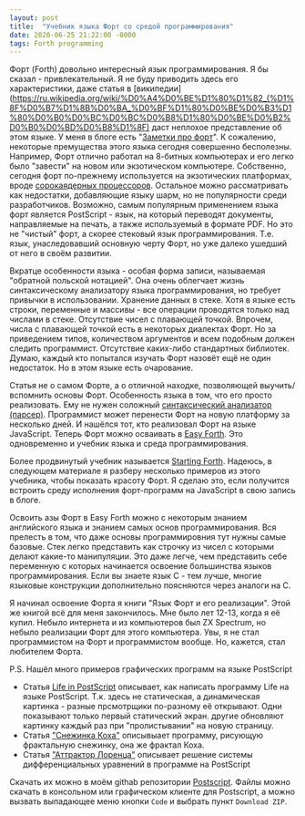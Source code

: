 ```yaml
---
layout: post
title:  "Учебник языка Форт со средой программирования"
date: 2020-06-25 21:22:00 -0000
tags: Forth programming
---
```


Форт (Forth) довольно интересный язык программирования. Я бы сказал - привлекательный. Я не буду приводить здесь его характеристики, даже статья в [википедии](https://ru.wikipedia.org/wiki/%D0%A4%D0%BE%D1%80%D1%82_(%D1%8F%D0%B7%D1%8B%D0%BA_%D0%BF%D1%80%D0%BE%D0%B3%D1%80%D0%B0%D0%BC%D0%BC%D0%B8%D1%80%D0%BE%D0%B2%D0%B0%D0%BD%D0%B8%D1%8F) даст неплохое представление об этом языке. У меня в блоге есть "[Заметки про форт](/blog/2015/forth-programming)". К сожалению, некоторые премущества этого языка сегодня совершенно бесполезны. Например, Форт отлично работал на 8-битных компьютерах и его легко было "завести" на новом или экзотическом компьютере. Собственно, сегодня форт по-прежнему используется на экзотических платформах, вроде [сорокаядерных процессоров](https://www.embedded.com/news-40-core-processor-with-forth-based-ide-tools-unveiled/). Остальное можно рассматривать как недостатки, добавляющие языку шарм, но не популярности среди разработчиков. Возможно, самым популярным применением языка форт является PostScript - язык, на который переводят документы, направляемые на печать, а также используемый в формате PDF. Но это не "чистый" форт, а скорее стековый язык программирования. Т.е. язык, унаследовавший основную черту Форт, но уже далеко ушедший от него в своём развитии.

Вкратце особенности языка - особая форма записи, называемая "обратной польской нотацией". Она очень облегчает жизнь синтаксическому анализатору языка программирования, но требует привычки в использовании. Хранение данных в стеке. Хотя в языке есть строки, переменные и массивы - все операции проводятся только над числами в стеке. Отсутствие чисел с плавающей точкой. Впрочем, числа с плавающей точкой есть в некоторых диалектах Форт. Но за приведением типов, количеством аргументов и всем подобным должен следить программист. Отсутствие каких-либо стандартных библиотек. Думаю, каждый кто попытался изучать Форт назовёт ещё не один недостаток. Но в этом языке есть очарование.

Статья не о самом Форте, а о отличной находке, позволяющей выучить/вспомнить основы Форт. Особенность языка в том, что его просто реализовать. Ему не нужен соложный [синтаксический анализатор (парсер)](https://ru.wikipedia.org/wiki/%D0%A1%D0%B8%D0%BD%D1%82%D0%B0%D0%BA%D1%81%D0%B8%D1%87%D0%B5%D1%81%D0%BA%D0%B8%D0%B9_%D0%B0%D0%BD%D0%B0%D0%BB%D0%B8%D0%B7%D0%B0%D1%82%D0%BE%D1%80). Программист может перенести Форт на новую платформу за несколько дней. И нашёлся тот, кто реализовал Форт на языке JavaScript. Теперь Форт можно осваивать в [Easy Forth](https://skilldrick.github.io/easyforth/). Это одновременно и учебник языка и среда программирования. 

Более продвинутый учебник называется [Starting Forth](https://www.forth.com/starting-forth/0-starting-forth/). Надеюсь, в следующем материале я разберу несколько примеров из этого учебника, чтобы показать красоту Форт. Я сделаю это, если получится встроить среду исполнения форт-программ на JavaScript в свою запись в блоге.

Освоить азы Форт в Easy Forth можно с некоторым знанием английского языка и знанием самых основ программирования. Вся прелесть в том, что даже основы программировния тут нужны самые базовые. Стек легко представить как строчку из чисел с которыми делают какие-то манипуляции. Это даже легче, чем представить себе переменную с которых начинается освоение большинства языков программирования. Если вы знаете язык С - тем лучше, многие языковые конструкции дополнительно поясняются через аналоги на С.

Я начинал освоение Форта я книги "Язык Форт и его реализации". Этой же книгой всё для меня закончилось. Мне было лет 12-13, когда я её купил. Небыло интернета и из компьютеров был ZX Spectrum, но небыло реализации Форт для этого компьютера. Увы, я не стал программистом на Форт и программистом вообще. Но, кажется, стал любителем Форта.

P.S. Нашёл много примеров графических программ на языке PostScript

- Статья [Life in PostScript](https://www.tjhsst.edu/~edanaher/pslife/) описывает, как написать программу Life на языке PostScript. Т.к. здесь не статическая, а динамическая картинка - разные прсмотрщики по-разному её открывают. Одни показывают только первый статический экран. другие обновляют картинку каждый раз при "пролистывании" на новую страницу.
- Статья ["Снежинка Коха"](http://jonsson.eu/programs/postscript/koch/) описывыает программу, рисующую фрактальную снежинку, она же фрактал Коха.
- Статья ["Аттрактор Лоренца"](http://jonsson.eu/programs/postscript/odesolv/) описывает решение системы дифференциальных уравнений в программе на PostScript

Скачать их можно в моём githab репозитории [Postscript](https://github.com/kiselevmv/Postscript). Файлы можно скачать в консольном или графическом клиенте для Postscript, а можно вызвать выпадающее меню кнопки `Code` и выбрать пункт `Download ZIP`.